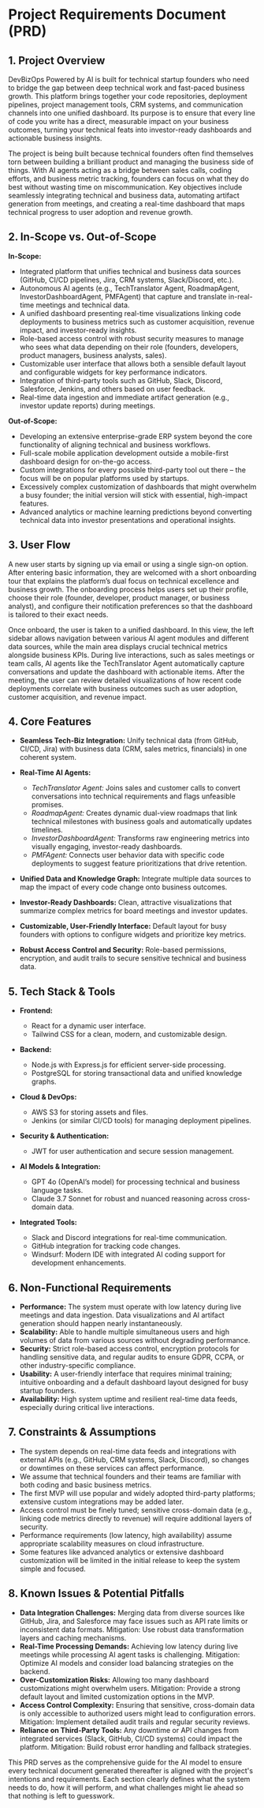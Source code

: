 # Project Requirements Document (PRD)

## 1. Project Overview

DevBizOps Powered by AI is built for technical startup founders who need to bridge the gap between deep technical work and fast-paced business growth. This platform brings together your code repositories, deployment pipelines, project management tools, CRM systems, and communication channels into one unified dashboard. Its purpose is to ensure that every line of code you write has a direct, measurable impact on your business outcomes, turning your technical feats into investor-ready dashboards and actionable business insights.

The project is being built because technical founders often find themselves torn between building a brilliant product and managing the business side of things. With AI agents acting as a bridge between sales calls, coding efforts, and business metric tracking, founders can focus on what they do best without wasting time on miscommunication. Key objectives include seamlessly integrating technical and business data, automating artifact generation from meetings, and creating a real-time dashboard that maps technical progress to user adoption and revenue growth.

## 2. In-Scope vs. Out-of-Scope

**In-Scope:**

*   Integrated platform that unifies technical and business data sources (GitHub, CI/CD pipelines, Jira, CRM systems, Slack/Discord, etc.).
*   Autonomous AI agents (e.g., TechTranslator Agent, RoadmapAgent, InvestorDashboardAgent, PMFAgent) that capture and translate in-real-time meetings and technical data.
*   A unified dashboard presenting real-time visualizations linking code deployments to business metrics such as customer acquisition, revenue impact, and investor-ready insights.
*   Role-based access control with robust security measures to manage who sees what data depending on their role (founders, developers, product managers, business analysts, sales).
*   Customizable user interface that allows both a sensible default layout and configurable widgets for key performance indicators.
*   Integration of third-party tools such as GitHub, Slack, Discord, Salesforce, Jenkins, and others based on user feedback.
*   Real-time data ingestion and immediate artifact generation (e.g., investor update reports) during meetings.

**Out-of-Scope:**

*   Developing an extensive enterprise-grade ERP system beyond the core functionality of aligning technical and business workflows.
*   Full-scale mobile application development outside a mobile-first dashboard design for on-the-go access.
*   Custom integrations for every possible third-party tool out there – the focus will be on popular platforms used by startups.
*   Excessively complex customization of dashboards that might overwhelm a busy founder; the initial version will stick with essential, high-impact features.
*   Advanced analytics or machine learning predictions beyond converting technical data into investor presentations and operational insights.

## 3. User Flow

A new user starts by signing up via email or using a single sign-on option. After entering basic information, they are welcomed with a short onboarding tour that explains the platform’s dual focus on technical excellence and business growth. The onboarding process helps users set up their profile, choose their role (founder, developer, product manager, or business analyst), and configure their notification preferences so that the dashboard is tailored to their exact needs.

Once onboard, the user is taken to a unified dashboard. In this view, the left sidebar allows navigation between various AI agent modules and different data sources, while the main area displays crucial technical metrics alongside business KPIs. During live interactions, such as sales meetings or team calls, AI agents like the TechTranslator Agent automatically capture conversations and update the dashboard with actionable items. After the meeting, the user can review detailed visualizations of how recent code deployments correlate with business outcomes such as user adoption, customer acquisition, and revenue impact.

## 4. Core Features

*   **Seamless Tech-Biz Integration:** Unify technical data (from GitHub, CI/CD, Jira) with business data (CRM, sales metrics, financials) in one coherent system.

*   **Real-Time AI Agents:**

    *   *TechTranslator Agent:* Joins sales and customer calls to convert conversations into technical requirements and flags unfeasible promises.
    *   *RoadmapAgent:* Creates dynamic dual-view roadmaps that link technical milestones with business goals and automatically updates timelines.
    *   *InvestorDashboardAgent:* Transforms raw engineering metrics into visually engaging, investor-ready dashboards.
    *   *PMFAgent:* Connects user behavior data with specific code deployments to suggest feature prioritizations that drive retention.

*   **Unified Data and Knowledge Graph:** Integrate multiple data sources to map the impact of every code change onto business outcomes.

*   **Investor-Ready Dashboards:** Clean, attractive visualizations that summarize complex metrics for board meetings and investor updates.

*   **Customizable, User-Friendly Interface:** Default layout for busy founders with options to configure widgets and prioritize key metrics.

*   **Robust Access Control and Security:** Role-based permissions, encryption, and audit trails to secure sensitive technical and business data.

## 5. Tech Stack & Tools

*   **Frontend:**

    *   React for a dynamic user interface.
    *   Tailwind CSS for a clean, modern, and customizable design.

*   **Backend:**

    *   Node.js with Express.js for efficient server-side processing.
    *   PostgreSQL for storing transactional data and unified knowledge graphs.

*   **Cloud & DevOps:**

    *   AWS S3 for storing assets and files.
    *   Jenkins (or similar CI/CD tools) for managing deployment pipelines.

*   **Security & Authentication:**

    *   JWT for user authentication and secure session management.

*   **AI Models & Integration:**

    *   GPT 4o (OpenAI’s model) for processing technical and business language tasks.
    *   Claude 3.7 Sonnet for robust and nuanced reasoning across cross-domain data.

*   **Integrated Tools:**

    *   Slack and Discord integrations for real-time communication.
    *   GitHub integration for tracking code changes.
    *   Windsurf: Modern IDE with integrated AI coding support for development enhancements.

## 6. Non-Functional Requirements

*   **Performance:** The system must operate with low latency during live meetings and data ingestion. Data visualizations and AI artifact generation should happen nearly instantaneously.
*   **Scalability:** Able to handle multiple simultaneous users and high volumes of data from various sources without degrading performance.
*   **Security:** Strict role-based access control, encryption protocols for handling sensitive data, and regular audits to ensure GDPR, CCPA, or other industry-specific compliance.
*   **Usability:** A user-friendly interface that requires minimal training; intuitive onboarding and a default dashboard layout designed for busy startup founders.
*   **Availability:** High system uptime and resilient real-time data feeds, especially during critical live interactions.

## 7. Constraints & Assumptions

*   The system depends on real-time data feeds and integrations with external APIs (e.g., GitHub, CRM systems, Slack, Discord), so changes or downtimes on these services can affect performance.
*   We assume that technical founders and their teams are familiar with both coding and basic business metrics.
*   The first MVP will use popular and widely adopted third-party platforms; extensive custom integrations may be added later.
*   Access control must be finely tuned; sensitive cross-domain data (e.g., linking code metrics directly to revenue) will require additional layers of security.
*   Performance requirements (low latency, high availability) assume appropriate scalability measures on cloud infrastructure.
*   Some features like advanced analytics or extensive dashboard customization will be limited in the initial release to keep the system simple and focused.

## 8. Known Issues & Potential Pitfalls

*   **Data Integration Challenges:** Merging data from diverse sources like GitHub, Jira, and Salesforce may face issues such as API rate limits or inconsistent data formats. Mitigation: Use robust data transformation layers and caching mechanisms.
*   **Real-Time Processing Demands:** Achieving low latency during live meetings while processing AI agent tasks is challenging. Mitigation: Optimize AI models and consider load balancing strategies on the backend.
*   **Over-Customization Risks:** Allowing too many dashboard customizations might overwhelm users. Mitigation: Provide a strong default layout and limited customization options in the MVP.
*   **Access Control Complexity:** Ensuring that sensitive, cross-domain data is only accessible to authorized users might lead to configuration errors. Mitigation: Implement detailed audit trails and regular security reviews.
*   **Reliance on Third-Party Tools:** Any downtime or API changes from integrated services (Slack, GitHub, CI/CD systems) could impact the platform. Mitigation: Build robust error handling and fallback strategies.

This PRD serves as the comprehensive guide for the AI model to ensure every technical document generated thereafter is aligned with the project's intentions and requirements. Each section clearly defines what the system needs to do, how it will perform, and what challenges might lie ahead so that nothing is left to guesswork.
